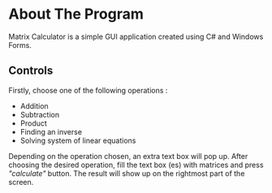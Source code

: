 
# About The Program

Matrix Calculator is a simple GUI application created using C# and Windows Forms.

## Controls

Firstly, choose one of the following operations :
- Addition
- Subtraction
- Product
- Finding an inverse
- Solving system of linear equations

Depending on the operation chosen, an extra text box will pop up.
After choosing the desired operation, fill the text box (es) with matrices 
and press *"calculate"* button. The result will show up on the rightmost 
part of the screen.